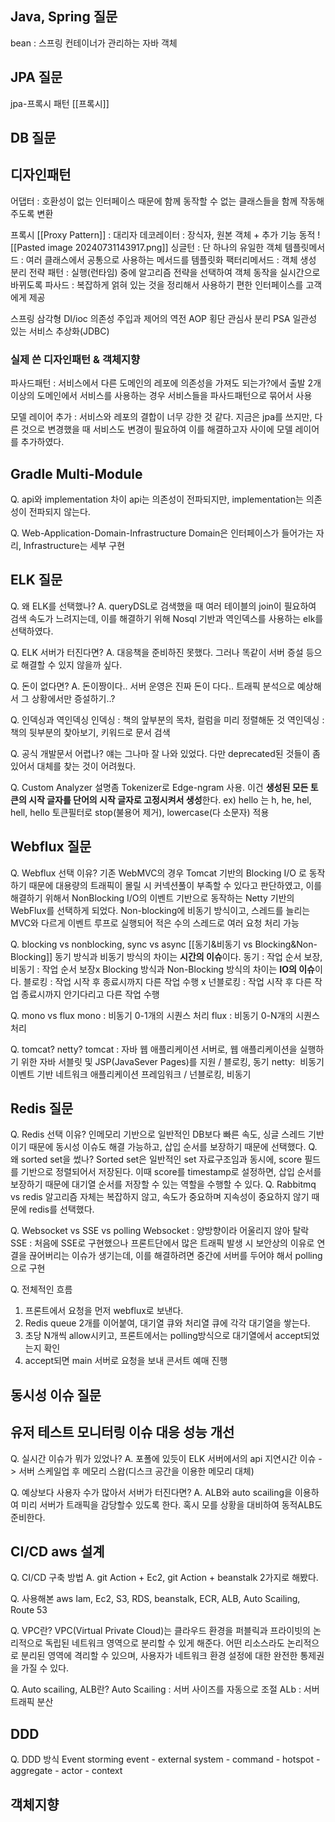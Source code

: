 ## Java, Spring 질문
bean : 스프링 컨테이너가 관리하는 자바 객체
## JPA 질문

jpa-프록시 패턴
[[프록시]]
## DB 질문

## 디자인패턴
어댑터 : 호환성이 없는 인터페이스 때문에 함께 동작할 수 없는 클래스들을 함께 작동해주도록 변환

프록시 [[Proxy Pattern]] : 대리자
데코레이터 : 장식자, 원본 객체 + 추가 기능 동적
![[Pasted image 20240731143917.png]]
싱글턴 : 단 하나의 유일한 객체
템플릿메서드 : 여러 클래스에서 공통으로 사용하는 메서드를 템플릿화
팩터리메서드 : 객체 생성 분리
전략 패턴 :  실행(런타임) 중에 알고리즘 전략을 선택하여 객체 동작을 실시간으로 바뀌도록
파사드 : 복잡하게 얽혀 있는 것을 정리해서 사용하기 편한 인터페이스를 고객에게 제공

스프링 삼각형
DI/ioc 의존성 주입과 제어의 역전
AOP 횡단 관심사 분리
PSA 일관성 있는 서비스 추상화(JDBC)

### 실제 쓴 디자인패턴 & 객체지향
파사드패턴 : 서비스에서 다른 도메인의 레포에 의존성을 가져도 되는가?에서 출발
2개 이상의 도메인에서 서비스를 사용하는 경우 서비스들을 파사드패턴으로 묶어서 사용

모델 레이어 추가 : 서비스와 레포의 결합이 너무 강한 것 같다. 지금은 jpa를 쓰지만, 다른 것으로 변경했을 때 서비스도 변경이 필요하여 이를 해결하고자 사이에 모델 레이어를 추가하였다.

## Gradle Multi-Module
Q. api와 implementation 차이
api는 의존성이 전파되지만, implementation는 의존성이 전파되지 않는다.

Q. Web-Application-Domain-Infrastructure
Domain은 인터페이스가 들어가는 자리, Infrastructure는 세부 구현
## ELK 질문
Q. 왜 ELK를 선택했나?
A. queryDSL로 검색했을 때 여러 테이블의 join이 필요하여 검색 속도가 느려지는데, 이를 해결하기 위해 Nosql 기반과 역인덱스를 사용하는 elk를 선택하였다.

Q. ELK 서버가 터진다면?
A. 대응책을 준비하진 못했다. 그러나 똑같이 서버 증설 등으로 해결할 수 있지 않을까 싶다.

Q. 돈이 없다면?
A. 돈이짱이다.. 서버 운영은 진짜 돈이 다다.. 트래픽 분석으로 예상해서 그 상황에서만 증설하기..?

Q. 인덱싱과 역인덱싱
인덱싱 : 책의 앞부분의 목차, 컬럼을 미리 정렬해둔 것
역인덱싱 : 책의 뒷부분의 찾아보기, 키워드로 문서 검색

Q. 공식 개발문서 어렵나?
얘는 그나마 잘 나와 있었다. 다만 deprecated된 것들이 좀 있어서 대체를 찾는 것이 어려웠다.

Q. Custom Analyzer 설명좀
Tokenizer로 Edge-ngram 사용. 이건 **생성된 모든 토큰의 시작 글자를 단어의 시작 글자로 고정시켜서 생성**한다. ex) hello 는 h, he, hel, hell, hello
토큰필터로 stop(불용어 제거), lowercase(다 소문자) 적용
## Webflux 질문
Q. Webflux 선택 이유?
기존 WebMVC의 경우 Tomcat 기반의 Blocking I/O 로 동작하기 때문에 대용량의 트래픽이 몰릴 시 커넥션풀이 부족할 수 있다고 판단하였고, 이를 해결하기 위해서 NonBlocking I/O의 이벤트 기반으로 동작하는 Netty 기반의 WebFlux를 선택하게 되었다.
Non-blocking에 비동기 방식이고, 스레드를 늘리는 MVC와 다르게 이벤트 루프로 실행되어 적은 수의 스레드로 여러 요청 처리 가능

Q. blocking vs nonblocking, sync vs async
[[동기&비동기 vs Blocking&Non-Blocking]]
동기 방식과 비동기 방식의 차이는 **시간의 이슈**이다.
동기 : 작업 순서 보장, 비동기 : 작업 순서 보장x
Blocking 방식과 Non-Blocking 방식의 차이는 **IO의 이슈**이다.
블로킹 : 작업 시작 후 종료시까지 다른 작업 수행 x
넌블로킹 : 작업 시작 후 다른 작업 종료시까지 안기다리고 다른 작업 수행

Q. mono vs flux
mono : 비동기 0-1개의 시퀀스 처리
flux : 비동기 0-N개의 시퀀스 처리

Q. tomcat? netty?
tomcat : 자바 웹 애플리케이션 서버로, 웹 애플리케이션을 실행하기 위한 자바 서블릿 및 JSP(JavaSever Pages)를 지원 / 블로킹, 동기
netty:  비동기 이벤트 기반 네트워크 애플리케이션 프레임워크 / 넌블로킹, 비동기
## Redis 질문
Q. Redis 선택 이유?
인메모리 기반으로 일반적인 DB보다 빠른 속도, 싱글 스레드 기반이기 때문에 동시성 이슈도 해결 가능하고, 삽입 순서를 보장하기 때문에 선택했다.
Q. 왜 sorted set을 썼나?
Sorted set은 일반적인 set 자료구조임과 동시에, score 필드를 기반으로 정렬되어서 저장된다. 이때 score를 timestamp로 설정하면, 삽입 순서를 보장하기 때문에 대기열 순서를 저장할 수 있는 역할을 수행할 수 있다.
Q. Rabbitmq vs redis
알고리즘 자체는 복잡하지 않고, 속도가 중요하며 지속성이 중요하지 않기 때문에 redis를 선택했다.

Q. Websocket vs SSE vs polling
Websocket : 양방향이라 어울리지 않아 탈락
SSE : 처음에 SSE로 구현했으나 프론트단에서 많은 트래픽 발생 시 보안상의 이유로 연결을 끊어버리는 이슈가 생기는데, 이를 해결하려면 중간에 서버를 두어야 해서 polling으로 구현

Q. 전체적인 흐름
1. 프론트에서 요청을 먼저 webflux로 보낸다.
2. Redis queue 2개를 이어붙여, 대기열 큐와 처리열 큐에 각각 대기열을 쌓는다.
3. 초당 N개씩 allow시키고, 프론트에서는 polling방식으로 대기열에서 accept되었는지 확인
4. accept되면 main 서버로 요청을 보내 콘서트 예매 진행

## 동시성 이슈 질문
## 유저 테스트 모니터링 이슈 대응 성능 개선
Q. 실시간 이슈가 뭐가 있었나?
A. 포폴에 있듯이 ELK 서버에서의 api 지연시간 이슈 -> 서버 스케일업 후 메모리 스왑(디스크 공간을 이용한 메모리 대체)

Q. 예상보다 사용자 수가 많아서 서버가 터진다면?
A. ALB와 auto scailing을 이용하여 미리 서버가 트래픽을 감당할수 있도록 한다. 혹시 모를 상황을 대비하여 동적ALB도 준비한다.
## CI/CD aws 설계
Q. CI/CD 구축 방법
A. git Action + Ec2, git Action + beanstalk 2가지로 해봤다.

Q. 사용해본 aws
Iam, Ec2, S3, RDS, beanstalk, ECR, ALB, Auto Scailing, Route 53

Q. VPC란?
VPC(Virtual Private Cloud)는 클라우드 환경을 퍼블릭과 프라이빗의 논리적으로 독립된 네트워크 영역으로 분리할 수 있게 해준다. 어떤 리소스라도 논리적으로 분리된 영역에 격리할 수 있으며, 사용자가 네트워크 환경 설정에 대한 완전한 통제권을 가질 수 있다.

Q. Auto scailing, ALB란?
Auto Scailing : 서버 사이즈를 자동으로 조절
ALb : 서버 트래픽 분산

## DDD
Q. DDD 방식
Event storming
event - external system - command - hotspot - aggregate - actor - context

## 객체지향
